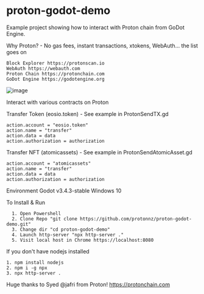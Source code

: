 # proton-godot-demo
Example project showing how to interact with Proton chain from GoDot Engine.

Why Proton? - No gas fees, instant transactions, xtokens, WebAuth... the list goes on

	Block Explorer https://protonscan.io
	WebAuth https://webauth.com
	Proton Chain https://protonchain.com
	GoDot Engine https://godotengine.org

![image](https://user-images.githubusercontent.com/12118160/156945966-51d21eca-186c-4119-9f6d-90fad4668c64.png)


Interact with various contracts on Proton

Transfer Token (eosio.token) - See example in ProtonSendTX.gd

	action.account = "eosio.token"
	action.name = "transfer"
	action.data = data
	action.authorization = authorization

Transfer NFT (atomicassets) - See example in ProtonSendAtomicAsset.gd

	action.account = "atomicassets"
	action.name = "transfer"
	action.data = data
	action.authorization = authorization

Environment
  Godot v3.4.3-stable
  Windows 10
  
To Install & Run 

	  1. Open Powershell
	  2. Clone Repo "git clone https://github.com/protonnz/proton-godot-demo.git"
	  3. Change dir "cd proton-godot-demo"
	  4. Launch http-server "npx http-server ."
	  5. Visit local host in Chrome https://localhost:8080

If you don't have nodejs installed

	1. npm install nodejs
	2. npm i -g npx
	3. npx http-server .


Huge thanks to Syed @jafri from Proton!
https://protonchain.com
